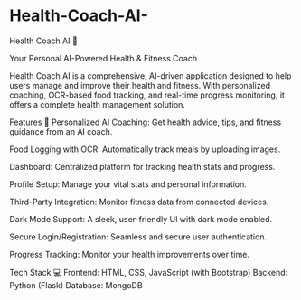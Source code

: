 # Health-Coach-AI-
Health Coach AI 🚀

Your Personal AI-Powered Health & Fitness Coach

Health Coach AI is a comprehensive, AI-driven application designed to help users manage and improve their health and fitness. With personalized coaching, OCR-based food tracking, and real-time progress monitoring, it offers a complete health management solution.

Features 🌟
Personalized AI Coaching: Get health advice, tips, and fitness guidance from an AI coach.

Food Logging with OCR: Automatically track meals by uploading images.

Dashboard: Centralized platform for tracking health stats and progress.

Profile Setup: Manage your vital stats and personal information.

Third-Party Integration: Monitor fitness data from connected devices.

Dark Mode Support: A sleek, user-friendly UI with dark mode enabled.

Secure Login/Registration: Seamless and secure user authentication.

Progress Tracking: Monitor your health improvements over time.

Tech Stack 💻
Frontend: HTML, CSS, JavaScript (with Bootstrap)
Backend: Python (Flask)
Database: MongoDB
